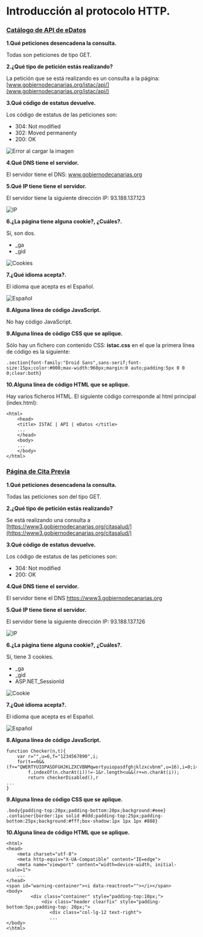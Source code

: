 # Introducción al protocolo HTTP.

### [Catálogo de API de eDatos](http://www.gobiernodecanarias.org/istac/api/)

**1.Qué peticiones desencadena la consulta.**

Todas son peticiones de tipo GET.

**2.¿Qué tipo de petición estás realizando?**

La petición que se está realizando es un consulta a la página: [www.gobiernodecanarias.org/istac/api/](www.gobiernodecanarias.org/istac/api/)

**3.Qué código de estatus devuelve.**

Los código de estatus de las peticiones son:

- 304: Not modified
- 302: Moved permanenty
- 200: OK

![Error al cargar la imagen](images/codigo-status.png)

**4.Qué DNS tiene el servidor.**

El servidor tiene el DNS: www.gobiernodecanarias.org

**5.Qué IP tiene tiene el servidor.**

El servidor tiene la siguiente dirección IP: 93.188.137.123

![IP](images/dir_IP.png)

**6.¿La página tiene alguna cookie?, ¿Cuáles?.**

Sí, son dos.

- \_ga
- \_gid

![Cookies](images/cookies.png)

**7.¿Qué idioma acepta?.**

El idioma que acepta es el Español.

![Español](images/idioma.png)

**8.Alguna línea de código JavaScript.**

No hay código JavaScript.

**9.Alguna línea de código CSS que se aplique.**

Sólo hay un fichero con contenido CSS: **istac.css** en el que la primera línea de código es la siguiente:

```
.section{font-family:"Droid Sans",sans-serif;font-size:15px;color:#000;max-width:960px;margin:0 auto;padding:5px 0 0 0;clear:both}

```

**10.Alguna línea de código HTML que se aplique.**

Hay varios ficheros HTML. El siguiente código corresponde al html principal (index.html):

```
<html>
    <head>
    <title> ISTAC | API | eDatos </title>
    ...
    </head>
    <body>
    ...
    </body>
</html>
```

### [Página de Cita Previa](https://www3.gobiernodecanarias.org/citasalud/)

**1.Qué peticiones desencadena la consulta.**

Todas las peticiones son del tipo GET.

**2.¿Qué tipo de petición estás realizando?**

Se está realizando una consulta a [https://www3.gobiernodecanarias.org/citasalud/](https://www3.gobiernodecanarias.org/citasalud/)

**3.Qué código de estatus devuelve.**

Los código de estatus de las peticiones son:

- 304: Not modified
- 200: OK

**4.Qué DNS tiene el servidor.**

El servidor tiene el DNS https://www3.gobiernodecanarias.org

**5.Qué IP tiene tiene el servidor.**

El servidor tiene la siguiente dirección IP: 93.188.137.126

![IP](images/ip_citaprevia.png)

**6.¿La página tiene alguna cookie?, ¿Cuáles?.**

Sí, tiene 3 cookies.

- \_ga
- \_gid
- ASP.NET_SessionId

![Cookie](images/cookies_citaprevia.png)

**7.¿Qué idioma acepta?.**

El idioma que acepta es el Español.

![Español](images/idioma.png)

**8.Alguna línea de código JavaScript.**

```
function Checker(n,t){
    var r="",u=6,f="1234567890",i;
    for(t==0&&(f+="QWERTYUIOPASDFGHJKLZXCVBNMqwertyuiopasdfghjklzxcvbnm",u=16),i=0;i<n.length;i++)
        f.indexOf(n.charAt(i))!=-1&r.length<u&&(r+=n.charAt(i));
        return checkerDisabled(),r
...
}
```

**9.Alguna línea de código CSS que se aplique.**

```
.body{padding-top:20px;padding-bottom:20px;background:#eee}
.container{border:1px solid #ddd;padding-top:25px;padding-bottom:25px;background:#fff;box-shadow:1px 1px 1px #888}
```

**10.Alguna línea de código HTML que se aplique.**

```
<html>
<head>
    <meta charset="utf-8">
    <meta http-equiv="X-UA-Compatible" content="IE=edge">
    <meta name="viewport" content="width=device-width, initial-scale=1">
    ...
</head>
<span id="warning-container"><i data-reactroot=""></i></span>
<body>
         <div class="container" style="padding-top:10px;">
             <div class="header clearfix" style="padding-bottom:5px;padding-top: 20px;">
                <div class="col-lg-12 text-right">
                ...
</body>
<\html>
```
